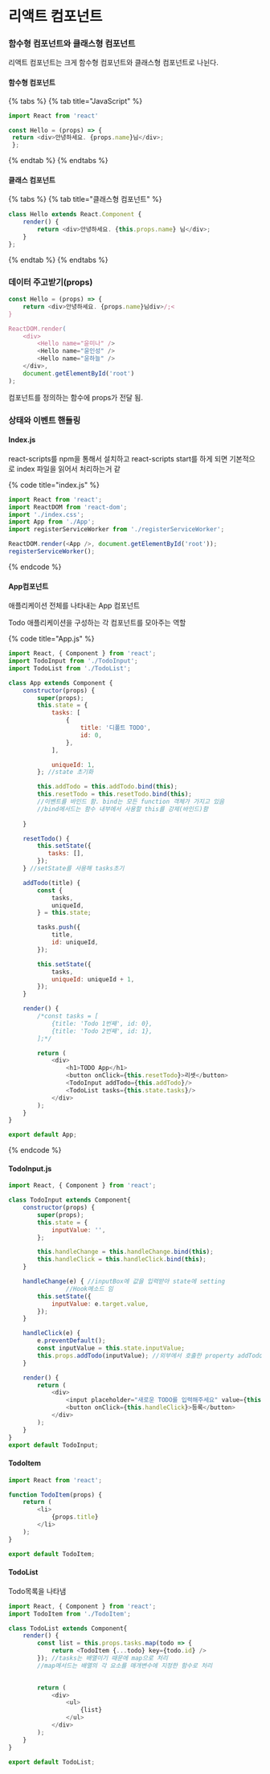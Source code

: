 # 리액트 컴포넌트

### 함수형 컴포넌트와 클래스형 컴포넌트

리액트 컴포넌트는 크게 함수형 컴포넌트와 클래스형 컴포넌트로 나뉜다.

#### 함수형 컴포넌트

{% tabs %}
{% tab title="JavaScript" %}
```javascript
import React from 'react'

const Hello = (props) => {
 return <div>안녕하세요. {props.name}님</div>;
 };
```
{% endtab %}
{% endtabs %}

#### 클래스 컴포넌트

{% tabs %}
{% tab title="클래스형 컴포넌트" %}
```javascript
class Hello extends React.Component {
    render() {
        return <div>안녕하세요. {this.props.name} 님</div>;
    }
};
```
{% endtab %}
{% endtabs %}

### 데이터 주고받기\(props\)

```javascript
const Hello = (props) => {
    return <div>안녕하세요. {props.name}님div>/;<
}

ReactDOM.render(
    <div>
        <Hello name="윤미나" />
        <Hello name="윤인성" />
        <Hello name="윤하늘" />
    </div>,
    document.getElementById('root')
);
```

컴포넌트를 정의하는 함수에 props가 전달 됨.

### 상태와 이벤트 핸들링

#### Index.js

react-scripts를 npm을 통해서 설치하고 react-scripts start를 하게 되면 기본적으로 index 파일을 읽어서 처리하는거 같

{% code title="index.js" %}
```javascript
import React from 'react';
import ReactDOM from 'react-dom';
import './index.css';
import App from './App';
import registerServiceWorker from './registerServiceWorker';

ReactDOM.render(<App />, document.getElementById('root'));
registerServiceWorker();
```
{% endcode %}

#### App컴포넌트

애플리케이션 전체를 나타내는 App 컴포넌트

Todo 애플리케이션을 구성하는 각 컴포넌트를 모아주는 역할

{% code title="App.js" %}
```javascript
import React, { Component } from 'react';
import TodoInput from './TodoInput';
import TodoList from './TodoList';

class App extends Component {
    constructor(props) {
        super(props);
        this.state = {
            tasks: [
                {
                    title: '디폴트 TODO',
                    id: 0,
                },
            ],

            uniqueId: 1,
        }; //state 초기화

        this.addTodo = this.addTodo.bind(this);
        this.resetTodo = this.resetTodo.bind(this);
        //이벤트를 바인드 함. bind는 모든 function 객체가 가지고 있음        
        //bind메서드는 함수 내부에서 사용할 this를 강제(바인드)함
        
    }

    resetTodo() {
        this.setState({
           tasks: [],
        });
    } //setState를 사용해 tasks초기

    addTodo(title) {
        const {
            tasks,
            uniqueId,
        } = this.state;

        tasks.push({
            title,
            id: uniqueId,
        });

        this.setState({
            tasks,
            uniqueId: uniqueId + 1,
        });
    }

    render() {
        /*const tasks = [
            {title: 'Todo 1번째', id: 0},
            {title: 'Todo 2번째', id: 1},
        ];*/

        return (
            <div>
                <h1>TODO App</h1>
                <button onClick={this.resetTodo}>리셋</button>
                <TodoInput addTodo={this.addTodo}/>
                <TodoList tasks={this.state.tasks}/>
            </div>
        );
    }
}

export default App;

```
{% endcode %}

#### TodoInput.js

```javascript
import React, { Component } from 'react';

class TodoInput extends Component{
    constructor(props) {
        super(props);
        this.state = {
            inputValue: '',
        };

        this.handleChange = this.handleChange.bind(this);
        this.handleClick = this.handleClick.bind(this);
    }

    handleChange(e) { //inputBox에 값을 입력받아 state에 setting
                //Hook메소드 임
        this.setState({
            inputValue: e.target.value,
        });
    }

    handleClick(e) {
        e.preventDefault();
        const inputValue = this.state.inputValue;
        this.props.addTodo(inputValue); //외부에서 호출한 property addTodo호출
    }

    render() {
        return (
            <div>
                <input placeholder="새로운 TODO를 입력해주세요" value={this.state.inputValue} onChange={this.handleChange}/>
                <button onClick={this.handleClick}>등록</button>
            </div>
        );
    }
}
export default TodoInput;
```

#### TodoItem

```javascript
import React from 'react';

function TodoItem(props) {
    return (
        <li>
            {props.title}
        </li>
    );
}

export default TodoItem;

```

#### TodoList

Todo목록을 나타냄

```javascript
import React, { Component } from 'react';
import TodoItem from './TodoItem';

class TodoList extends Component{
    render() {
        const list = this.props.tasks.map(todo => {
            return <TodoItem {...todo} key={todo.id} />
        }); //tasks는 배열이기 때문에 map으로 처리
        //map메서드는 배열의 각 요소를 매개변수에 지정한 함수로 처리
        

        return (
            <div>
                <ul>
                    {list}
                </ul>
            </div>
        );
    }
}

export default TodoList;

```

